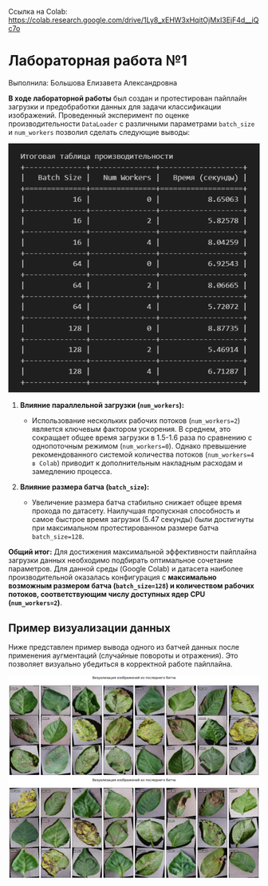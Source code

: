 Ссылка на Colab: https://colab.research.google.com/drive/1Ly8_xEHW3xHqitOjMxI3EjF4d__iQc7o

# Лабораторная работа №1
Выполнила: Большова Елизавета Александровна

**В ходе лабораторной работы** был создан и протестирован пайплайн загрузки и предобработки данных для задачи классификации изображений. Проведенный эксперимент по оценке производительности `DataLoader` с различными параметрами `batch_size` и `num_workers` позволил сделать следующие выводы:

![Таблица производительности DataLoader](/NN_1_lab/image/results_efficiency.png)

1.  **Влияние параллельной загрузки (`num_workers`):**
    *   Использование нескольких рабочих потоков (`num_workers=2`) является ключевым фактором ускорения. В среднем, это сокращает общее время загрузки в 1.5-1.6 раза по сравнению с однопоточным режимом (`num_workers=0`). Однако превышение рекомендованного системой количества потоков (`num_workers=4 в Colab`) приводит к дополнительным накладным расходам и замедлению процесса.

2.  **Влияние размера батча (`batch_size`):**
    *    Увеличение размера батча стабильно снижает общее время прохода по датасету. Наилучшая пропускная способность и самое быстрое время загрузки (5.47 секунды) были достигнуты при максимальном протестированном размере батча `batch_size=128`.

**Общий итог:**
Для достижения максимальной эффективности пайплайна загрузки данных необходимо подбирать оптимальное сочетание параметров. Для данной среды (Google Colab) и датасета наиболее производительной оказалась конфигурация с **максимально возможным размером батча (`batch_size=128`) и количеством рабочих потоков, соответствующим числу доступных ядер CPU (`num_workers=2`)**.

## Пример визуализации данных

Ниже представлен пример вывода одного из батчей данных после применения аугментаций (случайные повороты и отражения). Это позволяет визуально убедиться в корректной работе пайплайна.

![Пример визуализации батча](/NN_1_lab/image/result_image.png)
![Пример визуализации батча](/NN_1_lab/image/result_image(2).png)

